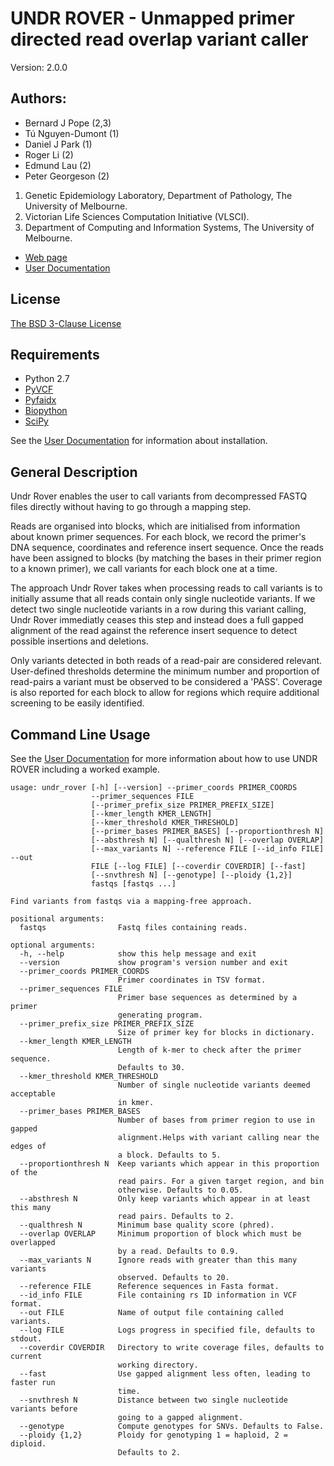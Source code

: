 # UNDR ROVER - Unmapped primer directed read overlap variant caller

Version: 2.0.0

## Authors:

 * Bernard J Pope (2,3)
 * Tú Nguyen-Dumont (1)
 * Daniel J Park (1)
 * Roger Li (2)
 * Edmund Lau (2)
 * Peter Georgeson (2)

1. Genetic Epidemiology Laboratory, Department of Pathology, The University of Melbourne.
2. Victorian Life Sciences Computation Initiative (VLSCI).
3. Department of Computing and Information Systems, The University of Melbourne.
         
* [Web page](https://github.com/bjpop/undr_rover)
* [User Documentation](http://bjpop.github.io/undr_rover/)


## License

[The BSD 3-Clause License](http://opensource.org/licenses/BSD-3-Clause)


## Requirements

  * Python 2.7
  * [PyVCF](https://pypi.python.org/pypi/PyVCF)
  * [Pyfaidx](https://pypi.python.org/pypi/pyfaidx)
  * [Biopython](https://pypi.python.org/pypi/biopython)
  * [SciPy](http://www.scipy.org/)

See the [User Documentation](http://bjpop.github.io/undr_rover/) for information
about installation.

## General Description

Undr Rover enables the user to call variants from decompressed FASTQ files 
directly without having to go through a mapping step. 

Reads are organised into blocks, which are initialised from information about
known primer sequences. For each block, we record the primer's DNA sequence, 
coordinates and reference insert sequence. Once the reads have been assigned
to blocks (by matching the bases in their primer region to a known primer), 
we call variants for each block one at a time. 

The approach Undr Rover takes when processing reads to call variants is to 
initially assume that all reads contain only single nucleotide variants. If 
we detect two single nucleotide variants in a row during this variant calling, 
Undr Rover immediatly ceases this step and instead does a full gapped alignment 
of the read against the reference insert sequence to detect possible insertions 
and deletions. 

Only variants detected in both reads of a read-pair are considered relevant. 
User-defined thresholds determine the minimum number and proportion of 
read-pairs a variant must be observed to be considered a 'PASS'. Coverage is 
also reported for each block to allow for regions which require additional 
screening to be easily identified.

## Command Line Usage

See the [User Documentation](http://bjpop.github.io/undr_rover/) for more information
about how to use UNDR ROVER including a worked example.

```
usage: undr_rover [-h] [--version] --primer_coords PRIMER_COORDS
                  --primer_sequences FILE
                  [--primer_prefix_size PRIMER_PREFIX_SIZE]
                  [--kmer_length KMER_LENGTH]
                  [--kmer_threshold KMER_THRESHOLD]
                  [--primer_bases PRIMER_BASES] [--proportionthresh N]
                  [--absthresh N] [--qualthresh N] [--overlap OVERLAP]
                  [--max_variants N] --reference FILE [--id_info FILE] --out
                  FILE [--log FILE] [--coverdir COVERDIR] [--fast]
                  [--snvthresh N] [--genotype] [--ploidy {1,2}]
                  fastqs [fastqs ...]

Find variants from fastqs via a mapping-free approach.

positional arguments:
  fastqs                Fastq files containing reads.

optional arguments:
  -h, --help            show this help message and exit
  --version             show program's version number and exit
  --primer_coords PRIMER_COORDS
                        Primer coordinates in TSV format.
  --primer_sequences FILE
                        Primer base sequences as determined by a primer
                        generating program.
  --primer_prefix_size PRIMER_PREFIX_SIZE
                        Size of primer key for blocks in dictionary.
  --kmer_length KMER_LENGTH
                        Length of k-mer to check after the primer sequence.
                        Defaults to 30.
  --kmer_threshold KMER_THRESHOLD
                        Number of single nucleotide variants deemed acceptable
                        in kmer.
  --primer_bases PRIMER_BASES
                        Number of bases from primer region to use in gapped
                        alignment.Helps with variant calling near the edges of
                        a block. Defaults to 5.
  --proportionthresh N  Keep variants which appear in this proportion of the
                        read pairs. For a given target region, and bin
                        otherwise. Defaults to 0.05.
  --absthresh N         Only keep variants which appear in at least this many
                        read pairs. Defaults to 2.
  --qualthresh N        Minimum base quality score (phred).
  --overlap OVERLAP     Minimum proportion of block which must be overlapped
                        by a read. Defaults to 0.9.
  --max_variants N      Ignore reads with greater than this many variants
                        observed. Defaults to 20.
  --reference FILE      Reference sequences in Fasta format.
  --id_info FILE        File containing rs ID information in VCF format.
  --out FILE            Name of output file containing called variants.
  --log FILE            Logs progress in specified file, defaults to stdout.
  --coverdir COVERDIR   Directory to write coverage files, defaults to current
                        working directory.
  --fast                Use gapped alignment less often, leading to faster run
                        time.
  --snvthresh N         Distance between two single nucleotide variants before
                        going to a gapped alignment.
  --genotype            Compute genotypes for SNVs. Defaults to False.
  --ploidy {1,2}        Ploidy for genotyping 1 = haploid, 2 = diploid.
                        Defaults to 2.
```

